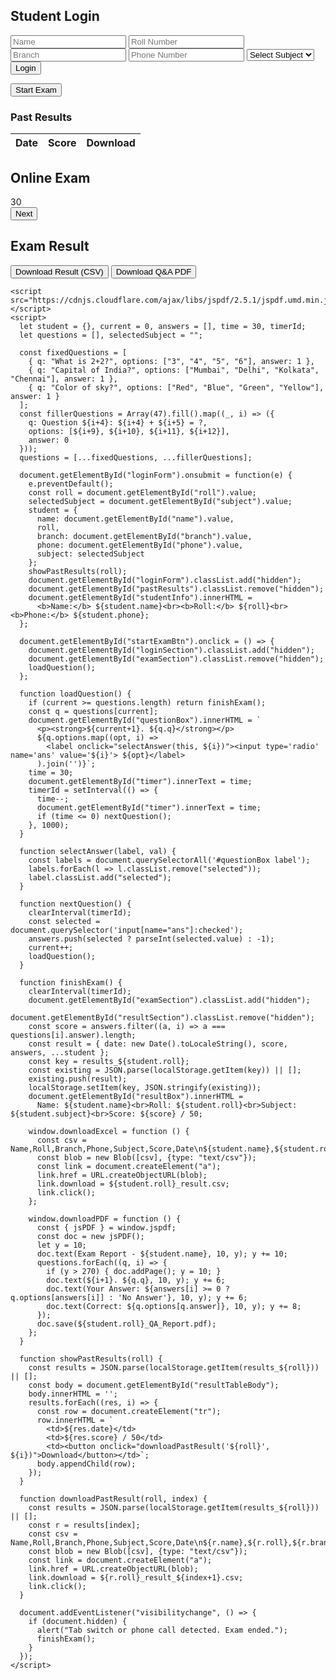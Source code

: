 <!DOCTYPE html>
<html>
  <head>
   
  </head>
  <body>
    <div class="glass-container" id="loginSection">
      <h2>Student Login</h2>
      <form id="loginForm">
        <input type="text" id="name" placeholder="Name" required />
        <input type="text" id="roll" placeholder="Roll Number" required />
        <input type="text" id="branch" placeholder="Branch" required />
        <input type="tel" id="phone" placeholder="Phone Number" required />
        <select id="subject" required>
          <option value="">Select Subject</option>
          <option value="Maths">Maths</option>
          <option value="Science">Science</option>
          <option value="GK">GK</option>
        </select>
        <button type="submit">Login</button>
      </form>
      <div id="pastResults" class="hidden">
        <button id="startExamBtn">Start Exam</button>
        <h3>Past Results</h3>
        <div id="studentInfo"></div>
        <table>
          <thead>
            <tr>
              <th>Date</th>
              <th>Score</th>
              <th>Download</th>
            </tr>
          </thead>
          <tbody id="resultTableBody"></tbody>
        </table>
      </div>
    </div>
    <div class="glass-container hidden" id="examSection">
      <h2>Online Exam</h2>
      <div class="timer" id="timer">30</div>
      <div id="questionBox"></div>
      <button onclick="nextQuestion()">Next</button>
    </div>
    <div class="glass-container hidden" id="resultSection">
      <h2>Exam Result</h2>
      <div id="resultBox"></div>
      <button onclick="downloadExcel()">Download Result (CSV)</button>
      <button onclick="downloadPDF()">Download Q&A PDF</button>
    </div>

    <script src="https://cdnjs.cloudflare.com/ajax/libs/jspdf/2.5.1/jspdf.umd.min.js"></script>
    <script>
      let student = {}, current = 0, answers = [], time = 30, timerId;
      let questions = [], selectedSubject = "";

      const fixedQuestions = [
        { q: "What is 2+2?", options: ["3", "4", "5", "6"], answer: 1 },
        { q: "Capital of India?", options: ["Mumbai", "Delhi", "Kolkata", "Chennai"], answer: 1 },
        { q: "Color of sky?", options: ["Red", "Blue", "Green", "Yellow"], answer: 1 }
      ];
      const fillerQuestions = Array(47).fill().map((_, i) => ({
        q: Question ${i+4}: ${i+4} + ${i+5} = ?,
        options: [${i+9}, ${i+10}, ${i+11}, ${i+12}],
        answer: 0
      }));
      questions = [...fixedQuestions, ...fillerQuestions];

      document.getElementById("loginForm").onsubmit = function(e) {
        e.preventDefault();
        const roll = document.getElementById("roll").value;
        selectedSubject = document.getElementById("subject").value;
        student = {
          name: document.getElementById("name").value,
          roll,
          branch: document.getElementById("branch").value,
          phone: document.getElementById("phone").value,
          subject: selectedSubject
        };
        showPastResults(roll);
        document.getElementById("loginForm").classList.add("hidden");
        document.getElementById("pastResults").classList.remove("hidden");
        document.getElementById("studentInfo").innerHTML =
          <b>Name:</b> ${student.name}<br><b>Roll:</b> ${roll}<br><b>Phone:</b> ${student.phone};
      };

      document.getElementById("startExamBtn").onclick = () => {
        document.getElementById("loginSection").classList.add("hidden");
        document.getElementById("examSection").classList.remove("hidden");
        loadQuestion();
      };

      function loadQuestion() {
        if (current >= questions.length) return finishExam();
        const q = questions[current];
        document.getElementById("questionBox").innerHTML = `
          <p><strong>${current+1}. ${q.q}</strong></p>
          ${q.options.map((opt, i) =>
            <label onclick="selectAnswer(this, ${i})"><input type='radio' name='ans' value='${i}'> ${opt}</label>
          ).join('')}`;
        time = 30;
        document.getElementById("timer").innerText = time;
        timerId = setInterval(() => {
          time--;
          document.getElementById("timer").innerText = time;
          if (time <= 0) nextQuestion();
        }, 1000);
      }

      function selectAnswer(label, val) {
        const labels = document.querySelectorAll('#questionBox label');
        labels.forEach(l => l.classList.remove("selected"));
        label.classList.add("selected");
      }

      function nextQuestion() {
        clearInterval(timerId);
        const selected = document.querySelector('input[name="ans"]:checked');
        answers.push(selected ? parseInt(selected.value) : -1);
        current++;
        loadQuestion();
      }

      function finishExam() {
        clearInterval(timerId);
        document.getElementById("examSection").classList.add("hidden");
        document.getElementById("resultSection").classList.remove("hidden");
        const score = answers.filter((a, i) => a === questions[i].answer).length;
        const result = { date: new Date().toLocaleString(), score, answers, ...student };
        const key = results_${student.roll};
        const existing = JSON.parse(localStorage.getItem(key)) || [];
        existing.push(result);
        localStorage.setItem(key, JSON.stringify(existing));
        document.getElementById("resultBox").innerHTML =
          Name: ${student.name}<br>Roll: ${student.roll}<br>Subject: ${student.subject}<br>Score: ${score} / 50;

        window.downloadExcel = function () {
          const csv = Name,Roll,Branch,Phone,Subject,Score,Date\n${student.name},${student.roll},${student.branch},${student.phone},${student.subject},${score},${result.date};
          const blob = new Blob([csv], {type: "text/csv"});
          const link = document.createElement("a");
          link.href = URL.createObjectURL(blob);
          link.download = ${student.roll}_result.csv;
          link.click();
        };

        window.downloadPDF = function () {
          const { jsPDF } = window.jspdf;
          const doc = new jsPDF();
          let y = 10;
          doc.text(Exam Report - ${student.name}, 10, y); y += 10;
          questions.forEach((q, i) => {
            if (y > 270) { doc.addPage(); y = 10; }
            doc.text(${i+1}. ${q.q}, 10, y); y += 6;
            doc.text(Your Answer: ${answers[i] >= 0 ? q.options[answers[i]] : 'No Answer'}, 10, y); y += 6;
            doc.text(Correct: ${q.options[q.answer]}, 10, y); y += 8;
          });
          doc.save(${student.roll}_QA_Report.pdf);
        };
      }

      function showPastResults(roll) {
        const results = JSON.parse(localStorage.getItem(results_${roll})) || [];
        const body = document.getElementById("resultTableBody");
        body.innerHTML = '';
        results.forEach((res, i) => {
          const row = document.createElement("tr");
          row.innerHTML = `
            <td>${res.date}</td>
            <td>${res.score} / 50</td>
            <td><button onclick="downloadPastResult('${roll}', ${i})">Download</button></td>`;
          body.appendChild(row);
        });
      }

      function downloadPastResult(roll, index) {
        const results = JSON.parse(localStorage.getItem(results_${roll})) || [];
        const r = results[index];
        const csv = Name,Roll,Branch,Phone,Subject,Score,Date\n${r.name},${r.roll},${r.branch},${r.phone},${r.subject},${r.score},${r.date};
        const blob = new Blob([csv], {type: "text/csv"});
        const link = document.createElement("a");
        link.href = URL.createObjectURL(blob);
        link.download = ${r.roll}_result_${index+1}.csv;
        link.click();
      }

      document.addEventListener("visibilitychange", () => {
        if (document.hidden) {
          alert("Tab switch or phone call detected. Exam ended.");
          finishExam();
        }
      });
    </script>
  </body>
</html>
